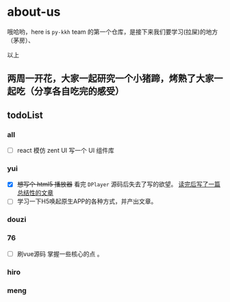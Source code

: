 # about-us

哦哈哟，here is `py-kkh` team 的第一个仓库，是接下来我们要学习(拉屎)的地方（茅房）、

以上

## 两周一开花，大家一起研究一个小猪蹄，烤熟了大家一起吃（分享各自吃完的感受）

## todoList

### all

- [ ] react 模仿 zent UI 写一个 UI 组件库

### yui

- [x] ~~想写个 html5 播放器~~  看完 `DPlayer` 源码后失去了写的欲望。
   [读完后写了一篇总结性的文章](https://miaoyuxinbaby.github.io/2019/02/14/DPlayer%E8%A7%82%E5%90%8E%E6%84%9F/#more)
- [ ] 学习一下H5唤起原生APP的各种方式，并产出文章。

### douzi

### 76

- [ ] 刷vue源码 掌握一些核心的点 。

### hiro

### meng
